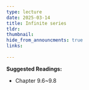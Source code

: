 ```yaml
---
type: lecture
date: 2025-03-14
title: Infinite series
tldr: 
thumbnail: 
hide_from_announcments: true
links: 
      
---
```

**Suggested Readings:**
- Chapter 9.6~9.8

